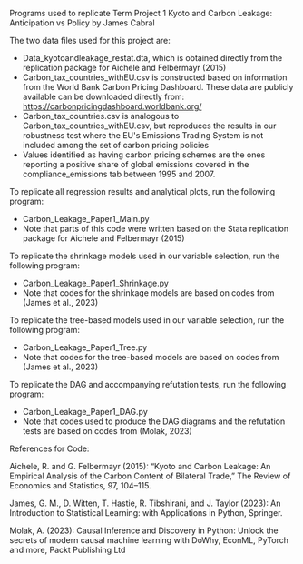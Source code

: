 Programs used to replicate Term Project 1 Kyoto and Carbon Leakage: Anticipation vs Policy by James Cabral

The two data files used for this project are:
-	Data_kyotoandleakage_restat.dta, which is obtained directly from the replication package for Aichele and Felbermayr (2015)
-	Carbon_tax_countries_withEU.csv is constructed based on information from the World Bank Carbon Pricing Dashboard. These data are publicly available can be downloaded directly from: https://carbonpricingdashboard.worldbank.org/
-	Carbon_tax_countries.csv is analogous to Carbon_tax_countries_withEU.csv, but reproduces the results in our robustness test where the EU's Emissions Trading System is not included among the set of carbon pricing policies
- Values identified as having carbon pricing schemes are the ones reporting a positive share of global emissions covered in the compliance_emissions tab between 1995 and 2007. 


To replicate all regression results and analytical plots, run the following program:
-	Carbon_Leakage_Paper1_Main.py
-	Note that parts of this code were written based on the Stata replication package for Aichele and Felbermayr (2015)

To replicate the shrinkage models used in our variable selection, run the following program:
-	Carbon_Leakage_Paper1_Shrinkage.py
-	Note that codes for the shrinkage models are based on codes from (James et al., 2023)

To replicate the tree-based models used in our variable selection, run the following program:
-	Carbon_Leakage_Paper1_Tree.py
-	Note that codes for the tree-based models are based on codes from (James et al., 2023)

To replicate the DAG and accompanying refutation tests, run the following program:
-	Carbon_Leakage_Paper1_DAG.py
-	Note that codes used to produce the DAG diagrams and the refutation tests are based on codes from (Molak, 2023)

References for Code:

Aichele, R. and G. Felbermayr (2015): “Kyoto and Carbon Leakage: An Empirical Analysis of the Carbon Content of Bilateral Trade,” The Review of Economics and Statistics, 97, 104–115.

James, G. M., D. Witten, T. Hastie, R. Tibshirani, and J. Taylor (2023): An Introduction to Statistical Learning: with Applications in Python, Springer.

Molak, A. (2023): Causal Inference and Discovery in Python: Unlock the secrets of modern causal machine learning with DoWhy, EconML, PyTorch and more, Packt Publishing Ltd
